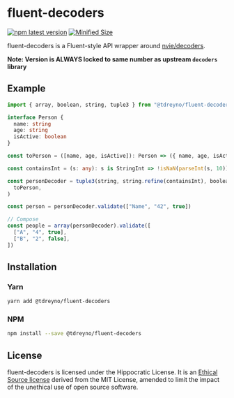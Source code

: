 # fluent-decoders

[![npm latest version](https://img.shields.io/npm/v/@tdreyno/fluent-decoders/latest.svg)](https://www.npmjs.com/package/@tdreyno/fluent-decoders)
[![Minified Size](https://badgen.net/bundlephobia/minzip/@tdreyno/fluent-decoders)](https://bundlephobia.com/result?p=@tdreyno/fluent-decoders)

fluent-decoders is a Fluent-style API wrapper around [nvie/decoders](https://github.com/nvie/decoders).

**Note: Version is ALWAYS locked to same number as upstream `decoders` library**

## Example

```typescript
import { array, boolean, string, tuple3 } from "@tdreyno/fluent-decoders"

interface Person {
  name: string
  age: string
  isActive: boolean
}

const toPerson = ([name, age, isActive]): Person => ({ name, age, isActive })

const containsInt = (s: any): s is StringInt => !isNaN(parseInt(s, 10))

const personDecoder = tuple3(string, string.refine(containsInt), boolean).map(
  toPerson,
)

const person = personDecoder.validate(["Name", "42", true])

// Compose
const people = array(personDecoder).validate([
  ["A", "4", true],
  ["B", "2", false],
])
```

## Installation

### Yarn

```sh
yarn add @tdreyno/fluent-decoders
```

### NPM

```sh
npm install --save @tdreyno/fluent-decoders
```

## License

fluent-decoders is licensed under the Hippocratic License. It is an [Ethical Source license](https://ethicalsource.dev) derived from the MIT License, amended to limit the impact of the unethical use of open source software.
